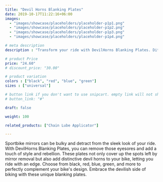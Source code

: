 ```yaml
---
title: "Devil Horns Blanking Plates"
date: 2019-10-17T11:22:16+06:00
images: 
  - "images/showcase/placeholders/placeholder-p1p1.png"
  - "images/showcase/placeholders/placeholder-p1p2.png"
  - "images/showcase/placeholders/placeholder-p1p3.png"
  - "images/showcase/placeholders/placeholder-p1p4.png"

# meta description
description : "Transform your ride with DevilHorns Blanking Plates. Ditch the bulky mirrors for a sleek, devilish look with our stylish horned blanking plates. Available in multiple colours to match your bike's aesthetic."

# product Price
price: "24.60"
# discount_price: "30.00"

# product variation
colors : ["black", "red", "blue", "green"]
sizes : ["universal"]

# button link if you don't want to use snipcart. empty link will not show button
# button_link: "#"

draft: false

weight: 100

related_products: ["Chain Lube Applicator"]

---
```


Sportbike mirrors can be bulky and detract from the sleek look of your ride. With DevilHorns Blanking Plates, you can remove those eyesores and add a touch of style and rebellion. These plates not only cover up the spots left by mirror removal but also add distinctive devil horns to your bike, letting you ride with an edge. Choose from black, red, blue, green, and more to perfectly complement your bike's design. Embrace the devilish side of biking with these unique blanking plates.

